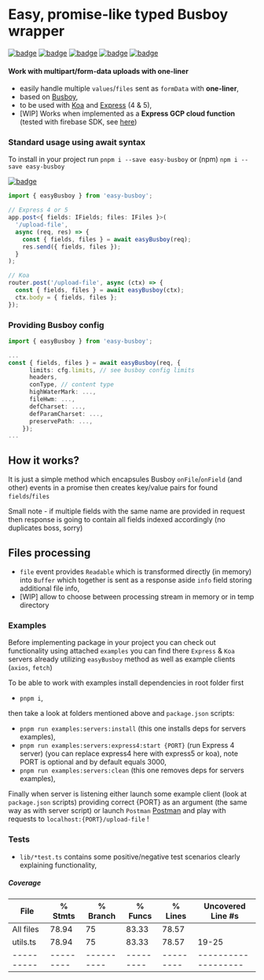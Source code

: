# Easy, promise-like typed Busboy wrapper

[![badge](https://img.shields.io/badge/download-NPM-<COLOR>.svg)](download-url) [![badge](https://img.shields.io/badge/test%20coverage-78%-green.svg)]() [![badge](https://img.shields.io/badge/TypeScript-blue.svg)](download-url) [![badge](https://img.shields.io/badge/pnpm-red.svg)](download-url) [![badge](https://img.shields.io/badge/my-LinkedIn-blue.svg)](https://www.linkedin.com/in/adam-polczynski-77595013b/)

[typescript-image]: https://img.shields.io/badge/typescript-%23007ACC.svg?style=for-the-badge&logo=typescript&logoColor=white
[pnpm-image]: https://img.shields.io/badge/pnpm-%234a4a4a.svg?style=for-the-badge&logo=pnpm&logoColor=f69220
[npm-image]: https://img.shields.io/badge/NPM-%23CB3837.svg?style=for-the-badge&logo=npm&logoColor=white
[express-image]: https://img.shields.io/badge/express.js-%23404d59.svg?style=for-the-badge&logo=express&logoColor=%2361DAFB
[koa-image]: https://img.shields.io/badge/Koa-33333D?logo=koa&logoColor=fff&style=flat-square
[download-url]: https://npmjs.org/package/easy-busboy

#### Work with multipart/form-data uploads with one-liner

- easily handle multiple `values`/`files` sent as `formData` with **one-liner**,
- based on [Busboy](http://github.com/mscdex/busboy),
- to be used with [Koa](https://github.com/koajs/koa) and [Express](https://github.com/expressjs) (4 & 5),
- [WIP] Works when implemented as a **Express GCP cloud function** (tested with firebase SDK, see [here](http://google.com))

### Standard usage using await syntax

To install in your project run `pnpm i --save easy-busboy` or (npm) `npm i --save easy-busboy`

[![badge](https://img.shields.io/badge/download-NPM-<COLOR>.svg)](download-url)

```ts
import { easyBusboy } from 'easy-busboy';

// Express 4 or 5
app.post<{ fields: IFields; files: IFiles }>(
  '/upload-file',
  async (req, res) => {
    const { fields, files } = await easyBusboy(req);
    res.send({ fields, files });
  }
);

// Koa
router.post('/upload-file', async (ctx) => {
  const { fields, files } = await easyBusboy(ctx);
  ctx.body = { fields, files };
});
```

### Providing Busboy config

```ts
import { easyBusboy } from 'easy-busboy';

...
const { fields, files } = await easyBusboy(req, {
      limits: cfg.limits, // see busboy config limits
      headers,
      conType, // content type
      highWaterMark: ...,
      fileHwm: ...,
      defCharset: ...,
      defParamCharset: ...,
      preservePath: ...,
    });
...
```

## How it works?

It is just a simple method which encapsules Busboy `onFile`/`onField` (and other) events in a promise then creates key/value pairs for found `fields`/`files`

Small note - if multiple fields with the same name are provided in request then response is going to contain all fields indexed accordingly (no duplicates boss, sorry)

## Files processing

- `file` event provides `Readable` which is transformed directly (in memory) into `Buffer` which together is sent as a response aside `info` field storing additional file info,
- [WIP] allow to choose between processing stream in memory or in temp directory

### Examples

Before implementing package in your project you can check out functionality using attached `examples` you can find there `Express` & `Koa` servers already utilizing `easyBusboy` method as well as example clients (`axios`, `fetch`)

To be able to work with examples install dependencies in root folder first

- `pnpm i`,

then take a look at folders mentioned above and `package.json` scripts:

- `pnpm run examples:servers:install` (this one installs deps for servers examples),
- `pnpm run examples:servers:express4:start {PORT}` (run Express 4 server) (you can replace express4 here with express5 or koa), note PORT is optional and by default equals 3000,
- `pnpm run examples:servers:clean` (this one removes deps for servers examples),

Finally when server is listening either launch some example client (look at `package.json` scripts) providing correct {PORT} as an argument (the same way as with server script) or launch `Postman` [Postman](https://www.postman.com/) and play with requests to `localhost:{PORT}/upload-file` !

### Tests

- `lib/*test.ts` contains some positive/negative test scenarios clearly explaining functionality,

##### Coverage

| File       | % Stmts   | % Branch   | % Funcs   | % Lines   | Uncovered Line #s   |
| ---------- | --------- | ---------- | --------- | --------- | ------------------- |
| All files  | 78.94     | 75         | 83.33     | 78.57     |
| utils.ts   | 78.94     | 75         | 83.33     | 78.57     | 19-25               |
| ---------- | --------- | ---------- | --------- | --------- | ------------------- |
